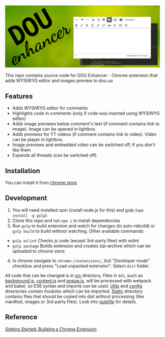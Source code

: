 ![promo](promo-materials/promo_1400x560.png)

This repo contains source code for DOU Enhancer - Chrome extension that adds WYSIWYG editor and 
images preview to dou.ua

## Features

* Adds WYSIWYG editor for comments
* Highlights code in comments (only if code was inserted using WYSIWYG editor)
* Adds image previews below comment's text (if comment contains link to image). Image
can be opened in lightbox.
* Adds previews for YT videos (if comment contains link to video). Video can be player in
lightbox.
* Image previews and embedded video can be switched off, if you don't like them
* Expands all threads (can be switched off)

## Installation

You can install it from [chrome store](https://chrome.google.com/webstore/detail/dou-enhancer/nhklbdmnfeelpcppmpbgldeamflkijdn)

## Development

1. You will need installed npm (install node.js for this) and gulp (`npm install -g gulp`)
2. Clone this repo and run `npm i` to install dependencies
3. Run `gulp` to build extension and watch for changes (to auto-rebuild) or `gulp build` to build
without watching. Other available commands:
* `gulp eslint` Checks js code (except 3rd-party files) with eslint
* `gulp package` Builds extension and creates zip-archive which can be uploaded to chrome store
4. In chrome navigate to `chrome://extensions/`, tick "Developer mode" checkbox and press 
"Load unpacked extension". Select `dist` folder.

All code that can be changed is in [src](src) directory. Files in src, such as 
[background.js](background.js), [content.js](content.js) and [popup.js](popup.js), will be
processed with webpack and babel, so ES6 syntax and imports can be used. [Utils](utils) and
[config](config) directories contain modules which can be imported. [Static](static) directory
contains files that should be copied into dist without processing (like manifest, images or 
3rd-party files). Look into [gulpfile](gulpfile.js) for details.

## Reference

[Getting Started: Building a Chrome Extension](https://developer.chrome.com/extensions/getstarted)
